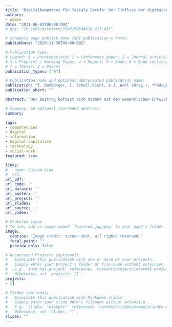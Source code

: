 ```yaml
---
title: "Digitalkompetenz für Soziale Berufe: Der Einfluss der digitalen Informatisierung auf Lehre und Ausbildungsprofile"
authors:
- admin
date: "2021-06-01T00:00:00Z"
# doi: "10.1093/acrefore/9780190846626.013.431"

# Schedule page publish date (NOT publication's date).
publishDate: "2020-11-30T00:00:00Z"

# Publication type.
# Legend: 0 = Uncategorized; 1 = Conference paper; 2 = Journal article;
# 3 = Preprint / Working Paper; 4 = Report; 5 = Book; 6 = Book section;
# 7 = Thesis; 8 = Patent
publication_types: ["6"]

# Publication name and optional abbreviated publication name.
publication: "T. Damberger, I. Schell-Kiehl, & J. Wahl (Hrsg.), *Pädagogik, Soziale Arbeit und Digitalität*. Beltz Juventa"
publication_short: ""

abstract: "Der Beitrag befasst sich direkt mit den wesentlichen Entwicklungen für die im Konzept des Buches erläuterten Herausforderungen als Folge der Digitalisierung für Pädagogik und Soziale Arbeit. Der Fokus liegt dabei auf der gestiegenen Bedeutung von Information und Daten als besondere Formen der Kodifizierung von Normen und Eröffnung, bzw. Beschränkung von gesellschaftlicher und sozialer Handlungsoptionen als Folge der Digitalisierung. Er stellt zum einen die dafür notwendigen methodischen und analytischen Kompetenzen vor. Zum anderen wird aber auch die Notwendigkeit der aktiven Weiterbildung und Erweiterung des Kompetenzprofils der Lehrvermittelnden angesprochen. Dies geschieht im Text auf Grundlage einer vorgeschalteten Diskussion der Beschreibung der transformativen Prozesse mit Hilfe des Ansatzes des digitalen Kapitalismus, der technologisch mitbedingte und damit verbundene soziale, normative und gesellschaftlicheVeränderungen in einem erweiterten analytischen Paradigma erfasst und in vorgeschaltete Entwicklungen einzubetten vermag."

# Summary. An optional shortened abstract.
summary:

tags:
- competencies
- digital
- information
- digital-capitalism
- technology
- social-work
featured: true

links:
# - name: Custom Link
#  url:
url_pdf:
url_code: ''
url_dataset: ''
url_poster: ''
url_project: ''
url_slides: ''
url_source: ''
url_video: ''

# Featured image
# To use, add an image named `featured.jpg/png` to your page's folder.
image:
  caption: 'Image credit: screen shot, all rights reserved.'
  focal_point: ""
  preview_only: false

# Associated Projects (optional).
#   Associate this publication with one or more of your projects.
#   Simply enter your project's folder or file name without extension.
#   E.g. `internal-project` references `content/project/internal-project/index.md`.
#   Otherwise, set `projects: []`.
projects:
- []

# Slides (optional).
#   Associate this publication with Markdown slides.
#   Simply enter your slide deck's filename without extension.
#   E.g. `slides: "example"` references `content/slides/example/index.md`.
#   Otherwise, set `slides: ""`.
slides: ""
---
```

